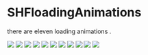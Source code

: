 # SHFloadingAnimations
there are eleven loading animations .

![](https://github.com/SuperGitFan/SHFloadingAnimations/blob/master/Screen%20shoots/Ani_Gif_1.gif?raw=true)
![](https://github.com/SuperGitFan/SHFloadingAnimations/blob/master/Screen%20shoots/Ani_Gif_2.gif?raw=true)
![](https://github.com/SuperGitFan/SHFloadingAnimations/blob/master/Screen%20shoots/Ani_Gif_3.gif?raw=true)
![](https://github.com/SuperGitFan/SHFloadingAnimations/blob/master/Screen%20shoots/Ani_Gif_4.gif?raw=true)
![](https://github.com/SuperGitFan/SHFloadingAnimations/blob/master/Screen%20shoots/Ani_Gif_5.gif?raw=true)
![](https://github.com/SuperGitFan/SHFloadingAnimations/blob/master/Screen%20shoots/Ani_Gif_6.gif?raw=true)
![](https://github.com/SuperGitFan/SHFloadingAnimations/blob/master/Screen%20shoots/Ani_Gif_7.gif?raw=true)
![](https://github.com/SuperGitFan/SHFloadingAnimations/blob/master/Screen%20shoots/Ani_Gif_8.gif?raw=true)
![](https://github.com/SuperGitFan/SHFloadingAnimations/blob/master/Screen%20shoots/Ani_Gif_9.gif?raw=true)
![](https://github.com/SuperGitFan/SHFloadingAnimations/blob/master/Screen%20shoots/Ani_Gif_10.gif?raw=true)
![](https://github.com/SuperGitFan/SHFloadingAnimations/blob/master/Screen%20shoots/Ani_Gif_111.gif?raw=true)
